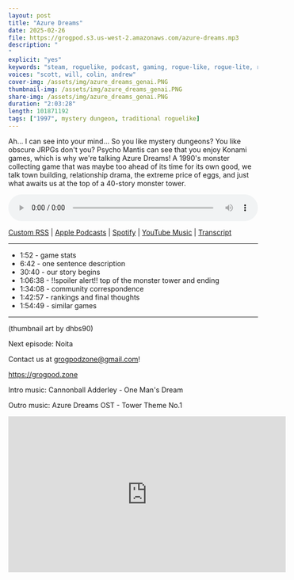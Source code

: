```yaml
---
layout: post
title: "Azure Dreams"
date: 2025-02-26
file: https://grogpod.s3.us-west-2.amazonaws.com/azure-dreams.mp3
description: "
"
explicit: "yes" 
keywords: "steam, roguelike, podcast, gaming, rogue-like, rogue-lite, roguelite"
voices: "scott, will, colin, andrew"
cover-img: /assets/img/azure_dreams_genai.PNG
thumbnail-img: /assets/img/azure_dreams_genai.PNG
share-img: /assets/img/azure_dreams_genai.PNG
duration: "2:03:28"
length: 101871192 
tags: ["1997", mystery dungeon, traditional roguelike]
---
```


Ah... I can see into your mind... So you like mystery dungeons? You like obscure JRPGs don't you? Psycho Mantis can see that you enjoy Konami games, which is why we're talking Azure Dreams! A 1990's monster collecting game that was maybe too ahead of its time for its own good, we talk town building, relationship drama, the extreme price of eggs, and just what awaits us at the top of a 40-story monster tower. 

<div class="container">
  <audio controls style="width: 100%;">
    <source src="https://grogpod.s3.us-west-2.amazonaws.com/azure-dreams.mp3" type="audio/mpeg">
  </audio>
</div>

[Custom RSS](https://grogpod.zone/feed.xml) | [Apple Podcasts](https://podcasts.apple.com/us/podcast/azure-dreams/id1650474911?i=1000696127812) | [Spotify](https://open.spotify.com/episode/4TMzojqkzbScwVXpMqdmL7?si=jy10_l5yQHqRxXYrBqa92g) | [YouTube Music](https://www.youtube.com/playlist?list=PL-ShOmyMvd4jYFChE6tgj0JYG8RKK4xe0) | [Transcript](https://github.com/ScottBurger/going_rogue_podcast/blob/master/docs/transcripts/azure_dreams.txt)

---
* 1:52 - game stats
* 6:42 - one sentence description
* 30:40 - our story begins
* 1:06:38 - !!spoiler alert!! top of the monster tower and ending
* 1:34:08 - community correspondence
* 1:42:57 - rankings and final thoughts
* 1:54:49 - similar games

---

(thumbnail art by dhbs90)

Next episode: Noita

Contact us at grogpodzone@gmail.com!

https://grogpod.zone

Intro music: Cannonball Adderley - One Man's Dream

Outro music: Azure Dreams OST - Tower Theme No.1

<div class="embed-responsive embed-responsive-16by9">
<iframe width="560" height="315" src="https://www.youtube.com/embed/hvvKkSje_tI" title="YouTube video player" frameborder="0" allow="accelerometer; autoplay; clipboard-write; encrypted-media; gyroscope; picture-in-picture" allowfullscreen></iframe>
</div>
